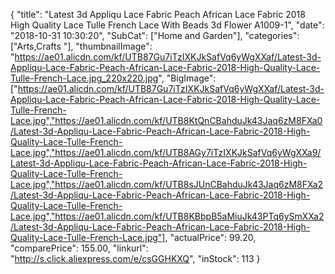 {
	"title": "Latest 3d Appliqu Lace Fabric Peach African Lace Fabric 2018 High Quality Lace Tulle French Lace With Beads 3d Flower A1009-1",
	"date": "2018-10-31 10:30:20",
	"SubCat": ["Home and Garden"],
	"categories": ["Arts,Crafts "],
	"thumbnailImage": "https://ae01.alicdn.com/kf/UTB87Gu7iTzIXKJkSafVq6yWgXXaf/Latest-3d-Appliqu-Lace-Fabric-Peach-African-Lace-Fabric-2018-High-Quality-Lace-Tulle-French-Lace.jpg_220x220.jpg",
	"BigImage": ["https://ae01.alicdn.com/kf/UTB87Gu7iTzIXKJkSafVq6yWgXXaf/Latest-3d-Appliqu-Lace-Fabric-Peach-African-Lace-Fabric-2018-High-Quality-Lace-Tulle-French-Lace.jpg","https://ae01.alicdn.com/kf/UTB8KtQnCBahduJk43Jaq6zM8FXa0/Latest-3d-Appliqu-Lace-Fabric-Peach-African-Lace-Fabric-2018-High-Quality-Lace-Tulle-French-Lace.jpg","https://ae01.alicdn.com/kf/UTB8AGy7iTzIXKJkSafVq6yWgXXa9/Latest-3d-Appliqu-Lace-Fabric-Peach-African-Lace-Fabric-2018-High-Quality-Lace-Tulle-French-Lace.jpg","https://ae01.alicdn.com/kf/UTB8sJUnCBahduJk43Jaq6zM8FXa2/Latest-3d-Appliqu-Lace-Fabric-Peach-African-Lace-Fabric-2018-High-Quality-Lace-Tulle-French-Lace.jpg","https://ae01.alicdn.com/kf/UTB8KBbpB5aMiuJk43PTq6ySmXXa2/Latest-3d-Appliqu-Lace-Fabric-Peach-African-Lace-Fabric-2018-High-Quality-Lace-Tulle-French-Lace.jpg"],
	"actualPrice": 99.20,
	"comparePrice": 155.00,
	"linkurl": "http://s.click.aliexpress.com/e/csGGHKXQ",
	"inStock": 113
}
